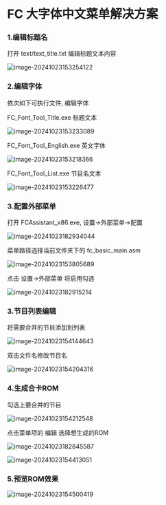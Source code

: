 # FC 大字体中文菜单解决方案

### 1.编辑标题名

打开 text/text_title.txt 编辑标题文本内容

![image-20241023153254122](./assets/image-20241023153254122.png)

### 2.编辑字体

依次如下可执行文件, 编辑字体

FC_Font_Tool_Title.exe 标题文本

![image-20241023153233089](./assets/image-20241023153233089.png)

FC_Font_Tool_English.exe 英文字体

![image-20241023153218366](./assets/image-20241023153218366.png)

FC_Font_Tool_List.exe 节目名文本

![image-20241023153226477](./assets/image-20241023153226477.png)

### 3.配置外部菜单

打开 FCAssistant_x86.exe, 设置->外部菜单->配置

![image-20241023182934044](./assets/image-20241023182934044.png)

菜单路径选择当前文件夹下的 fc_basic_main.asm

![image-20241023153805689](./assets/image-20241023153805689.png)

点击 设置->外部菜单 将启用勾选

![image-20241023182915214](./assets/image-20241023182915214.png)

### 3.节目列表编辑

将需要合并的节目添加到列表

![image-20241023154144643](./assets/image-20241023154144643.png)

双击文件名修改节目名

![image-20241023154204316](./assets/image-20241023154204316.png)

### 4.生成合卡ROM

勾选上要合并的节目

![image-20241023154212548](./assets/image-20241023154212548.png)

点击菜单项的 编辑 选择想生成的ROM

![image-20241023182845587](./assets/image-20241023182845587.png)

![image-20241023154413051](./assets/image-20241023154413051.png)

### 5.预览ROM效果

![image-20241023154500419](./assets/image-20241023154500419.png)
